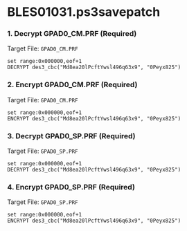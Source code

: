 # BLES01031.ps3savepatch

### 1. Decrypt GPAD0_CM.PRF (Required)

Target File: `GPAD0_CM.PRF`

```
set range:0x000000,eof+1
DECRYPT des3_cbc("Md8ea20lPcftYwsl496q63x9", "0Peyx825")
```

### 2. Encrypt GPAD0_CM.PRF (Required)

Target File: `GPAD0_CM.PRF`

```
set range:0x000000,eof+1
ENCRYPT des3_cbc("Md8ea20lPcftYwsl496q63x9", "0Peyx825")
```

### 3. Decrypt GPAD0_SP.PRF (Required)

Target File: `GPAD0_SP.PRF`

```
set range:0x000000,eof+1
DECRYPT des3_cbc("Md8ea20lPcftYwsl496q63x9", "0Peyx825")
```

### 4. Encrypt GPAD0_SP.PRF (Required)

Target File: `GPAD0_SP.PRF`

```
set range:0x000000,eof+1
ENCRYPT des3_cbc("Md8ea20lPcftYwsl496q63x9", "0Peyx825")
```


